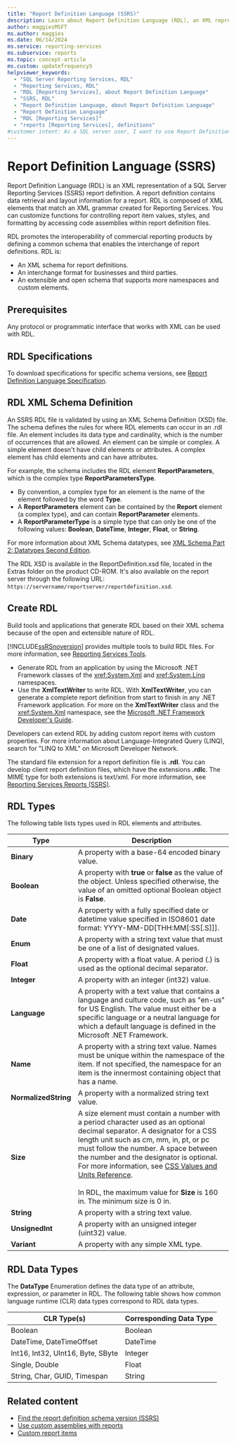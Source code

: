 ```yaml
---
title: "Report Definition Language (SSRS)"
description: Learn about Report Definition Language (RDL), an XML representation of a SQL Server Reporting Services report definition.
author: maggiesMSFT
ms.author: maggies
ms.date: 06/14/2024
ms.service: reporting-services
ms.subservice: reports
ms.topic: concept-article
ms.custom: updatefrequency5
helpviewer_keywords:
  - "SQL Server Reporting Services, RDL"
  - "Reporting Services, RDL"
  - "RDL [Reporting Services], about Report Definition Language"
  - "SSRS, RDL"
  - "Report Definition Language, about Report Definition Language"
  - "Report Definition Language"
  - "RDL [Reporting Services]"
  - "reports [Reporting Services], definitions"
#customer intent: As a SQL server user, I want to use Report Definition Language so that I can customize functions by accessing code assemblies within report definition files.
---
```

# Report Definition Language (SSRS)

Report Definition Language (RDL) is an XML representation of a SQL Server Reporting Services (SSRS) report definition. A report definition contains data retrieval and layout information for a report. RDL is composed of XML elements that match an XML grammar created for Reporting Services. You can customize functions for controlling report item values, styles, and formatting by accessing code assemblies within report definition files.

RDL promotes the interoperability of commercial reporting products by defining a common schema that enables the interchange of report definitions. RDL is:

- An XML schema for report definitions.
- An interchange format for businesses and third parties.
- An extensible and open schema that supports more namespaces and custom elements.

## Prerequisites

Any protocol or programmatic interface that works with XML can be used with RDL.

## <a name="bkmk_RDL_Specifications"></a> RDL Specifications

To download specifications for specific schema versions, see [Report Definition Language Specification](/openspecs/sql_server_protocols/ms-rdl/53287204-7cd0-4bc9-a5cd-d42a5925dca1).

## <a name="bkmk_RDL_XML_Schema_Definition"></a> RDL XML Schema Definition

An SSRS RDL file is validated by using an XML Schema Definition (XSD) file. The schema defines the rules for where RDL elements can occur in an .rdl file. An element includes its data type and cardinality, which is the number of occurrences that are allowed. An element can be simple or complex. A simple element doesn't have child elements or attributes. A complex element has child elements and can have attributes.

For example, the schema includes the RDL element **ReportParameters**, which is the complex type **ReportParametersType**.

- By convention, a complex type for an element is the name of the element followed by the word **Type**.
- A **ReportParameters** element can be contained by the **Report** element (a complex type), and can contain **ReportParameter** elements.
- A **ReportParameterType** is a simple type that can only be one of the following values: **Boolean**, **DateTime**, **Integer**, **Float**, or **String**.

For more information about XML Schema datatypes, see [XML Schema Part 2: Datatypes Second Edition](https://go.microsoft.com/fwlink/?linkid=4871).

The RDL XSD is available in the ReportDefinition.xsd file, located in the Extras folder on the product CD-ROM. It's also available on the report server through the following URL: `https://servername/reportserver/reportdefinition.xsd`.

## <a name="bkmk_Creating_RDL"></a> Create RDL

Build tools and applications that generate RDL based on their XML schema because of the open and extensible nature of RDL.

[!INCLUDE[ssRSnoversion](../../includes/ssrsnoversion-md.md)] provides multiple tools to build RDL files. For more information, see [Reporting Services Tools](../../reporting-services/tools/reporting-services-tools.md).

- Generate RDL from an application by using the Microsoft .NET Framework classes of the <xref:System.Xml> and <xref:System.Linq> namespaces.
- Use the **XmlTextWriter** to write RDL. With **XmlTextWriter**, you can generate a complete report definition from start to finish in any .NET Framework application. For more on the **XmlTextWriter** class and the <xref:System.Xml> namespace, see the [Microsoft .NET Framework Developer's Guide](/dotnet/framework/development-guide). 

Developers can extend RDL by adding custom report items with custom properties. For more information about Language-Integrated Query (LINQ), search for "LINQ to XML" on Microsoft Developer Network.

The standard file extension for a report definition file is **.rdl**. You can develop client report definition files, which have the extensions **.rdlc**. The MIME type for both extensions is text/xml. For more information, see [Reporting Services Reports &#40;SSRS&#41;](../../reporting-services/reports/reporting-services-reports-ssrs.md).

## <a name="bkmk_RDL_Types"></a> RDL Types

The following table lists types used in RDL elements and attributes.

|Type|Description|
|----------|-----------------|
|**Binary**|A property with a base-64 encoded binary value.|
|**Boolean**|A property with **true** or **false** as the value of the object. Unless specified otherwise, the value of an omitted optional Boolean object is **False**.|
|**Date**|A property with a fully specified date or datetime value specified in ISO8601 date format: YYYY-MM-DD[THH:MM[:SS[.S]]].|
|**Enum**|A property with a string text value that must be one of a list of designated values.|
|**Float**|A property with a float value. A period (.) is used as the optional decimal separator.|
|**Integer**|A property with an integer (int32) value.|
|**Language**|A property with a text value that contains a language and culture code, such as "en-us" for US English. The value must either be a specific language or a neutral language for which a default language is defined in the Microsoft .NET Framework.|
|**Name**|A property with a string text value. Names must be unique within the namespace of the item. If not specified, the namespace for an item is the innermost containing object that has a name.|
|**NormalizedString**|A property with a normalized string text value.|
|**Size**|A size element must contain a number with a period character used as an optional decimal separator. A designator for a CSS length unit such as cm, mm, in, pt, or pc must follow the number. A space between the number and the designator is optional. For more information, see [CSS Values and Units Reference](/previous-versions//ms537660(v=vs.85)).<br /><br /> In RDL, the maximum value for **Size** is 160 in. The minimum size is 0 in.|
|**String**|A property with a string text value.|
|**UnsignedInt**|A property with an unsigned integer (uint32) value.|
|**Variant**|A property with any simple XML type.|

## <a name="bkmk_RDL_Data_Types"></a> RDL Data Types

The **DataType** Enumeration defines the data type of an attribute, expression, or parameter in RDL. The following table shows how common language runtime (CLR) data types correspond to RDL data types.

|**CLR Type(s)**|**Corresponding Data Type**|
|-----------------------|---------------------------------|
|Boolean|Boolean|
|DateTime, DateTimeOffset|DateTime|
|Int16, Int32, UInt16, Byte, SByte|Integer|
|Single, Double|Float|
|String, Char, GUID, Timespan|String|

## Related content

- [Find the report definition schema version &#40;SSRS&#41;](../../reporting-services/reports/find-the-report-definition-schema-version-ssrs.md)
- [Use custom assemblies with reports](../../reporting-services/custom-assemblies/using-custom-assemblies-with-reports.md)
- [Custom report items](../../reporting-services/custom-report-items/custom-report-items.md)
